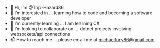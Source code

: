 - 👋 Hi, I’m @Trip-Hazard86
- 👀 I’m interested in ... learning how to code and becoming a software developer
- 🌱 I’m currently learning ... I am learning C#
- 💞️ I’m looking to collaborate on ... dotnet projects involving websockets/api connections
- 📫 How to reach me ... please email me at michaelfury86@gmail.com

<!---
Trip-Hazard86/Trip-Hazard86 is a ✨ special ✨ repository because its `README.md` (this file) appears on your GitHub profile.
You can click the Preview link to take a look at your changes.
--->
